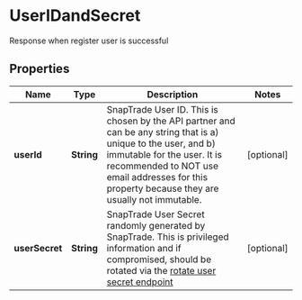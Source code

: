 

# UserIDandSecret

Response when register user is successful

## Properties

| Name | Type | Description | Notes |
|------------ | ------------- | ------------- | -------------|
|**userId** | **String** | SnapTrade User ID. This is chosen by the API partner and can be any string that is a) unique to the user, and b) immutable for the user. It is recommended to NOT use email addresses for this property because they are usually not immutable. |  [optional] |
|**userSecret** | **String** | SnapTrade User Secret randomly generated by SnapTrade. This is privileged information and if compromised, should be rotated via the [rotate user secret endpoint](/reference/Authentication/Authentication_resetSnapTradeUserSecret) |  [optional] |



